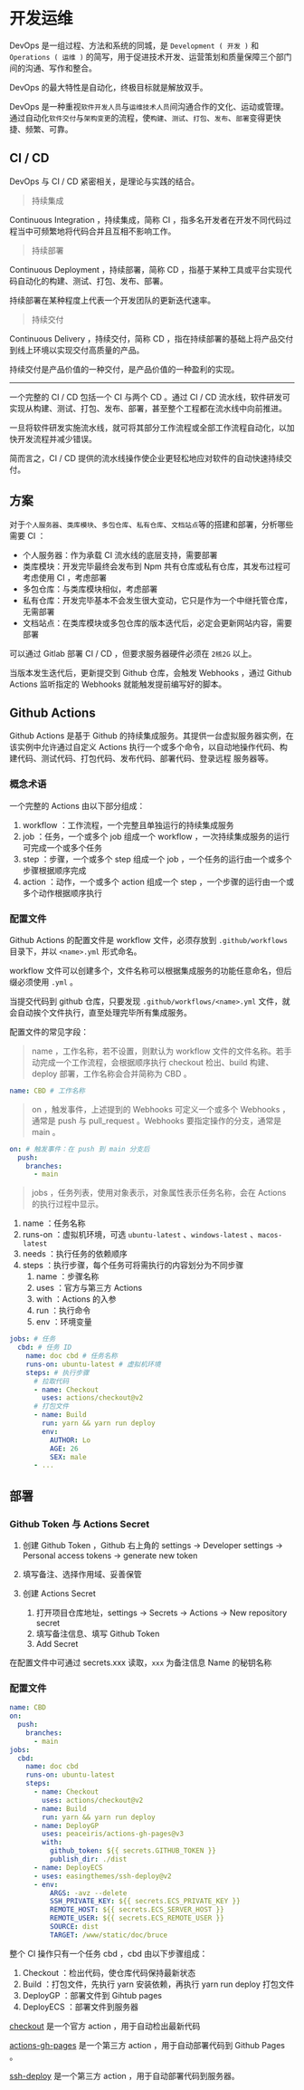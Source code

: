 # 开发运维

DevOps 是一组过程、方法和系统的同城，是 `Development ( 开发 )` 和 `Operations ( 运维 )` 的简写，用于促进技术开发、运营策划和质量保障三个部门间的沟通、写作和整合。

DevOps 的最大特性是自动化，终极目标就是解放双手。

DevOps 是一种重视`软件开发人员`与`运维技术人员`间沟通合作的文化、运动或管理。通过自动化`软件交付`与`架构变更`的流程，使`构建`、`测试`、`打包`、`发布`、`部署`变得更快捷、频繁、可靠。

## CI / CD

DevOps 与 CI / CD 紧密相关，是理论与实践的结合。

> 持续集成

Continuous Integration ，持续集成，简称 CI ，指多名开发者在开发不同代码过程当中可频繁地将代码合并且互相不影响工作。

> 持续部署

Continuous Deployment ，持续部署，简称 CD ，指基于某种工具或平台实现代码自动化的构建、测试、打包、发布、部署。

持续部署在某种程度上代表一个开发团队的更新迭代速率。

> 持续交付

Continuous Delivery ，持续交付，简称 CD ，指在持续部署的基础上将产品交付到线上环境以实现交付高质量的产品。

持续交付是产品价值的一种交付，是产品价值的一种盈利的实现。

---

一个完整的 CI / CD 包括一个 CI 与两个 CD 。通过 CI / CD 流水线，软件研发可实现从构建、测试、打包、发布、部署，甚至整个工程都在流水线中向前推进。

一旦将软件研发实施流水线，就可将其部分工作流程或全部工作流程自动化，以加快开发流程并减少错误。

简而言之，CI / CD 提供的流水线操作使企业更轻松地应对软件的自动快速持续交付。

## 方案

对于`个人服务器`、`类库模块`、`多包仓库`、`私有仓库`、`文档站点`等的搭建和部署，分析哪些需要 CI ：

- 个人服务器：作为承载 CI 流水线的底层支持，需要部署
- 类库模块：开发完毕最终会发布到 Npm 共有仓库或私有仓库，其发布过程可考虑使用 CI ，考虑部署
- 多包仓库：与类库模块相似，考虑部署
- 私有仓库：开发完毕基本不会发生很大变动，它只是作为一个中继托管仓库，无需部署
- 文档站点：在类库模块或多包仓库的版本迭代后，必定会更新网站内容，需要部署

可以通过 Gitlab 部署 CI / CD ，但要求服务器硬件必须在 `2核2G` 以上。

当版本发生迭代后，更新提交到 Github 仓库，会触发 Webhooks ，通过 Github Actions 监听指定的 Webhooks 就能触发提前编写好的脚本。

## Github Actions

Github Actions 是基于 Github 的持续集成服务。其提供一台虚拟服务器实例，在该实例中允许通过自定义 Actions 执行一个或多个命令，以自动地操作代码、构建代码、测试代码、打包代码、发布代码、部署代码、登录远程 服务器等。

### 概念术语

一个完整的 Actions 由以下部分组成：

1. workflow ：工作流程，一个完整且单独运行的持续集成服务
1. job ：任务，一个或多个 job 组成一个 workflow ，一次持续集成服务的运行可完成一个或多个任务
1. step ：步骤，一个或多个 step 组成一个 job ，一个任务的运行由一个或多个步骤根据顺序完成
1. action ：动作，一个或多个 action 组成一个 step ，一个步骤的运行由一个或多个动作根据顺序执行

### 配置文件

Github Actions 的配置文件是 workflow 文件，必须存放到 `.github/workflows` 目录下，并以 `<name>.yml` 形式命名。

workflow 文件可以创建多个，文件名称可以根据集成服务的功能任意命名，但后缀必须使用 `.yml` 。

当提交代码到 github 仓库，只要发现 `.github/workflows/<name>.yml` 文件，就会自动挨个文件执行，直至处理完毕所有集成服务。

配置文件的常见字段：

> name ，工作名称，若不设置，则默认为 workflow 文件的文件名称。若手动完成一个工作流程，会根据顺序执行 checkout 检出、build 构建、deploy 部署，工作名称会合并简称为 CBD 。

```yaml
name: CBD # 工作名称
```

> on ，触发事件，上述提到的 Webhooks 可定义一个或多个 Webhooks ，通常是 push 与 pull_request 。Webhooks 要指定操作的分支，通常是 main 。

```yaml
on: # 触发事件：在 push 到 main 分支后
  push:
    branches:
      - main
```

> jobs ，任务列表，使用对象表示，对象属性表示任务名称，会在 Actions 的执行过程中显示。

1. name ：任务名称
1. runs-on ：虚拟机环境，可选 `ubuntu-latest` 、`windows-latest` 、`macos-latest`
1. needs ：执行任务的依赖顺序
1. steps ：执行步骤，每个任务可将需执行的内容划分为不同步骤
   1. name ：步骤名称
   1. uses ：官方与第三方 Actions
   1. with ：Actions 的入参
   1. run ：执行命令
   1. env ：环境变量

```yaml
jobs: # 任务
  cbd: # 任务 ID
    name: doc cbd # 任务名称
    runs-on: ubuntu-latest # 虚拟机环境
    steps: # 执行步骤
      # 拉取代码
      - name: Checkout
        uses: actions/checkout@v2
      # 打包文件
      - name: Build
        run: yarn && yarn run deploy
        env:
          AUTHOR: Lo
          AGE: 26
          SEX: male
      - ...
```

## 部署

### Github Token 与 Actions Secret

1. 创建 Github Token ，Github 右上角的 settings -> Developer settings -> Personal access tokens -> generate new token
1. 填写备注、选择作用域、妥善保管
1. 创建 Actions Secret

   1. 打开项目仓库地址，settings -> Secrets -> Actions -> New repository secret
   1. 填写备注信息、填写 Github Token
   1. Add Secret

在配置文件中可通过 secrets.xxx 读取，`xxx` 为备注信息 Name 的秘钥名称

### 配置文件

```yaml
name: CBD
on:
  push:
    branches:
      - main
jobs:
  cbd:
    name: doc cbd
    runs-on: ubuntu-latest
    steps:
      - name: Checkout
        uses: actions/checkout@v2
      - name: Build
        run: yarn && yarn run deploy
      - name: DeployGP
        uses: peaceiris/actions-gh-pages@v3
        with:
          github_token: ${{ secrets.GITHUB_TOKEN }}
          publish_dir: ./dist
      - name: DeployECS
      - uses: easingthemes/ssh-deploy@v2
      - env:
          ARGS: -avz --delete
          SSH_PRIVATE_KEY: ${{ secrets.ECS_PRIVATE_KEY }}
          REMOTE_HOST: ${{ secrets.ECS_SERVER_HOST }}
          REMOTE_USER: ${{ secrets.ECS_REMOTE_USER }}
          SOURCE: dist
          TARGET: /www/static/doc/bruce
```

整个 CI 操作只有一个任务 cbd ，cbd 由以下步骤组成：

1. Checkout ：检出代码，使仓库代码保持最新状态
1. Build ：打包文件，先执行 yarn 安装依赖，再执行 yarn run deploy 打包文件
1. DeployGP ：部署文件到 Gihtub pages
1. DeployECS ：部署文件到服务器

[checkout](https://github.com/actions/checkout) 是一个官方 action ，用于自动检出最新代码

[actions-gh-pages](https://github.com/peaceiris/actions-gh-pages) 是一个第三方 action ，用于自动部署代码到 Github Pages 。

[ssh-deploy](https://github.com/easingthemes/ssh-deploy) 是一个第三方 action ，用于自动部署代码到服务器。
